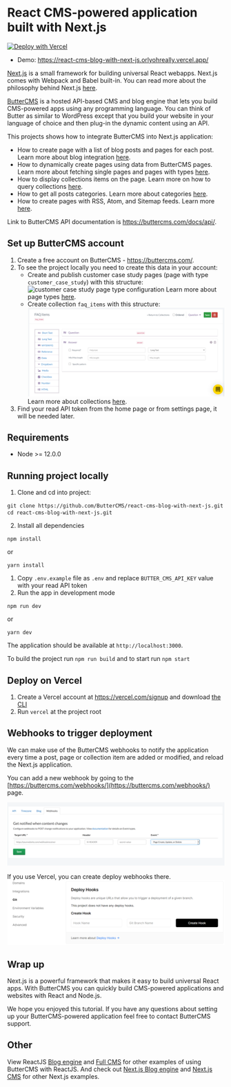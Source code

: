 # React CMS-powered application built with Next.js

[![Deploy with Vercel](https://vercel.com/button)](https://vercel.com/new/git/external?repository-url=https%3A%2F%2Fgithub.com%2Fbuttercms%2Freact-cms-blog-with-next-js)

- Demo: https://react-cms-blog-with-next-js.orlyohreally.vercel.app/

[Next.js](https://github.com/vercel/next.js/) is a small framework for building universal React webapps. Next.js comes with Webpack and Babel built-in. You can read more about the philosophy behind Next.js [here](https://zeit.co/blog/next).

[ButterCMS](https://buttercms.com) is a hosted API-based CMS and blog engine that lets you build CMS-powered apps using any programming language. You can think of Butter as similar to WordPress except that you build your website in your language of choice and then plug-in the dynamic content using an API.

This projects shows how to integrate ButterCMS into Next.js application:

- How to create page with a list of blog posts and pages for each post. Learn more about blog integration [here](https://buttercms.com/docs/api/#get-your-blog-posts).
- How to dynamically create pages using data from ButterCMS pages. Learn more about fetching single pages and pages with types [here](https://buttercms.com/docs/api/#pages).
- How to display collections items on the page. Learn more on how to query collections [here](https://buttercms.com/docs/api/#retrieve-a-collection).
- How to get all posts categories. Learn more about categories [here](https://buttercms.com/docs/api/#categories).
- How to create pages with RSS, Atom, and Sitemap feeds. Learn more [here](https://buttercms.com/docs/api/#feeds).

Link to ButterCMS API documentation is https://buttercms.com/docs/api/.

## Set up ButterCMS account

1. Create a free account on ButterCMS - https://buttercms.com/.
2. To see the project locally you need to create this data in your account:
   - Create and publish customer case study pages (page with type `customer_case_study`) with this structure:
     ![customer case study page type configuration](https://buttercms.com/static/images/docs/guides/PagesNewPageType1Gridsome.png)
     Learn more about page types [here](https://buttercms.com/docs/api-client/nextjs#PagesPageType).
   - Create collection `faq_items` with this structure:
     ![faq items collection configuration](images/faq_items.png)
     Learn more about collections [here](https://buttercms.com/docs/api-client/nextjs#Collections).
3. Find your read API token from the home page or from settings page, it will be needed later.

## Requirements

- Node >= 12.0.0

## Running project locally

1. Clone and cd into project:

```
git clone https://github.com/ButterCMS/react-cms-blog-with-next-js.git
cd react-cms-blog-with-next-js.git
```

2. Install all dependencies

```
npm install
```

or

```
yarn install
```

1. Copy `.env.example` file as `.env` and replace `BUTTER_CMS_API_KEY` value with your read API token
2. Run the app in development mode

```
npm run dev
```

or

```
yarn dev
```

The application should be available at `http://localhost:3000`.

To build the project run `npm run build` and to start run `npm start`

## Deploy on Vercel

1. Create a Vercel account at https://vercel.com/signup and download [the CLI](https://vercel.com/download)
2. Run `vercel` at the project root

## Webhooks to trigger deployment

We can make use of the ButterCMS webhooks to notify the application every time a post, page or collection item are added or modified, and reload the Next.js application.

You can add a new webhook by going to the [https://buttercms.com/webhooks/](https://buttercms.com/webhooks/) page.

![webhook page](images/webhooks.png)

If you use Vercel, you can create deploy webhooks there. ![Vercel deploy webhooks](images/webhooks-vercel.png)

## Wrap up

Next.js is a powerful framework that makes it easy to build universal React apps. With ButterCMS you can quickly build CMS-powered applications and websites with React and Node.js.

We hope you enjoyed this tutorial. If you have any questions about setting up your ButterCMS-powered application feel free to contact ButterCMS support.

## Other

View ReactJS [Blog engine](https://buttercms.com/react-blog-engine/) and [Full CMS](https://buttercms.com/react-cms/) for other examples of using ButterCMS with ReactJS. And check out [Next.js Blog engine](https://buttercms.com/nextjs-blog-engine/) and [Next.js CMS](https://buttercms.com/nextjs-cms/) for other Next.js examples.
